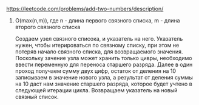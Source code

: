 https://leetcode.com/problems/add-two-numbers/description/

1. O(max(n,m)), где n - длина первого связного списка, m - длина второго связного списка

	Создаем узел связного списока, и указатель на него.
	Указатель нужен, чтобы итерироваться по связному списку, при этом не потеряв начало связного списка, для возвращаемого значения.
	Поскольку зачение узла может хранить только цивры, необходимо ввести переменную для переноса старшего разряда.
	Далее в один проход получаем сумму двух цифр, остаток от деления на 10 записываем в значение нового узла, а результат от деления суммы на 10 даст нам значение старшего разряда, которое будет учтено в следующей итерации цикла.
	Возвращаем указатель на новый связный список.

